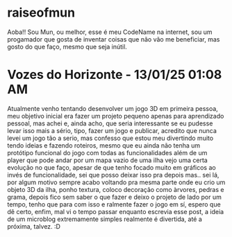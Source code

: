 # raiseofmun
Aoba!!
Sou Mun, ou melhor, esse é meu CodeName na internet, sou um progamador que gosta de inventar coisas que não vão me beneficiar,
mas gosto do que faço, mesmo que seja inútil.

# Vozes do Horizonte - 13/01/25 01:08 AM
Atualmente venho tentando desenvolver um jogo 3D em primeira pessoa, meu objetivo inicial era fazer um projeto pequeno apenas para aprendizado pessoal, mas achei e, ainda acho, que seria interessante
se eu pudesse levar isso mais a sério, tipo, fazer um jogo e publicar, acredito que nunca levei um jogo tão a serio, mas confesso que estou meu divertindo muito tendo ideias e
fazendo roteiros, mesmo que eu ainda não tenha um protótipo funcional do jogo com todas as funcionalidades além de um player que pode andar por um mapa vazio de uma ilha vejo uma certa
evolução no que faço, apesar de que tenho focado muito em gráficos ao invés de funcionalidade, sei que posso deixar isso pra depois mas.. sei lá, por algum motivo sempre acabo voltando pra mesma parte onde
eu crio um objeto 3D da ilha, ponho textura, coloco decoração como àrvores, pedras e grama, depois fico sem saber o que fazer e deixo o projeto de lado por um tempo, tenho que para com isso e ralmente
fazer o jogo em sí, espero que dê certo, enfim, mal vi o tempo passar enquanto escrevia esse post, a ideia de um microblog extremamente simples realmente é divertida, até a próxima, talvez. :D
